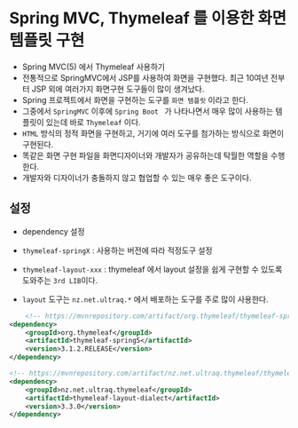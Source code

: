 # Spring MVC, Thymeleaf 를 이용한 화면 템플릿 구현
- Spring MVC(5) 에서 Thymeleaf 사용하기
- 전통적으로 SpringMVC에서 JSP를 사용하여 화면을 구현했다. 최근 10여년 전부터 JSP 외에 여러가지 화면구현 도구들이 많이 생겨났다.
- Spring 프로젝트에서 화면을 구현하는 도구를 `화면 템플릿` 이라고 한다.
- 그중에서 `SpringMVC` 이후에 `Spring Boot ` 가 나타나면서 매우 많이 사용하는 템플릿이 있는데 바로 `Thymeleaf` 이다.
- `HTML` 방식의 정적 화면을 구현하고, 거기에 여러 도구를 첨가하는 방식으로 화면이 구현된다.
- 똑같은 화면 구현 파일을 화면디자이너와 개발자가 공유하는데 탁월한 역할을 수행한다.
- 개발자와 디자이너가 충돌하지 않고 협업할 수 있는 매우 좋은 도구이다.

## 설정
- dependency 설정
- `thymeleaf-springX` : 사용하는 버전에 따라 적정도구 설정
- `thymeleaf-layout-xxx` : thymeleaf 에서  layout 설정을 쉽게 구현할 수 있도록 도와주는 `3rd LIB`이다.

- `layout` 도구는 `nz.net.ultraq.*` 에서 배포하는 도구를 주로 많이 사용한다.

```xml
	<!-- https://mvnrepository.com/artifact/org.thymeleaf/thymeleaf-spring5 -->
<dependency>
    <groupId>org.thymeleaf</groupId>
    <artifactId>thymeleaf-spring5</artifactId>
    <version>3.1.2.RELEASE</version>
</dependency>

<!-- https://mvnrepository.com/artifact/nz.net.ultraq.thymeleaf/thymeleaf-layout-dialect -->
<dependency>
    <groupId>nz.net.ultraq.thymeleaf</groupId>
    <artifactId>thymeleaf-layout-dialect</artifactId>
    <version>3.3.0</version>
</dependency>

```